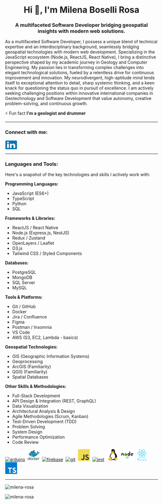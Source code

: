 <h1 align="center">Hi 👋, I'm Milena Boselli Rosa</h1>
<h3 align="center">A multifaceted Software Developer bridging geospatial insights with modern web solutions.</h3>

As a multifaceted Software Developer, I possess a unique blend of technical expertise and an interdisciplinary background, seamlessly bridging geospatial technologies with modern web development. Specializing in the JavaScript ecosystem (Node.js, ReactJS, React Native), I bring a distinctive perspective shaped by my academic journey in Geology and Computer Engineering. My passion lies in transforming complex challenges into elegant technological solutions, fueled by a relentless drive for continuous improvement and innovation. My neurodivergent, high-aptitude mind lends itself to exceptional attention to detail, sharp systemic thinking, and a keen knack for questioning the status quo in pursuit of excellence. I am actively seeking challenging positions within innovative international companies in Geotechnology and Software Development that value autonomy, creative problem-solving, and continuous growth.

⚡ Fun fact **I'm a geologist and drummer**

---

<h3 align="left">Connect with me:</h3>
<p align="left">
<a href="https://linkedin.com/in/milena-rosa" ><img align="center" src="https://raw.githubusercontent.com/devicons/devicon/master/icons/linkedin/linkedin-plain.svg" alt="milena-rosa" height="30" width="40" /></a>
</p>

---

<h3 align="left">Languages and Tools:</h3>

Here's a snapshot of the key technologies and skills I actively work with:

**Programming Languages:**
*   JavaScript (ES6+)
*   TypeScript
*   Python
*   SQL

**Frameworks & Libraries:**
*   ReactJS / React Native
*   Node.js (Express.js, NestJS)
*   Redux / Zustand
*   OpenLayers / Leaflet
*   D3.js
*   Tailwind CSS / Styled Components

**Databases:**
*   PostgreSQL
*   MongoDB
*   SQL Server
*   MySQL

**Tools & Platforms:**
*   Git / GitHub
*   Docker
*   Jira / Confluence
*   Figma
*   Postman / Insomnia
*   VS Code
*   AWS (S3, EC2, Lambda - basics)

**Geospatial Technologies:**
*   GIS (Geographic Information Systems)
*   Geoprocessing
*   ArcGIS (Familiarity)
*   QGIS (Familiarity)
*   Spatial Databases

**Other Skills & Methodologies:**
*   Full-Stack Development
*   API Design & Integration (REST, GraphQL)
*   Data Visualization
*   Architectural Analysis & Design
*   Agile Methodologies (Scrum, Kanban)
*   Test-Driven Development (TDD)
*   Problem Solving
*   System Design
*   Performance Optimization
*   Code Review

<p align="left">
<a href="https://www.arduino.cc/"  rel="noreferrer"> <img src="https://cdn.worldvectorlogo.com/logos/arduino-1.svg" alt="arduino" width="40" height="40"/></a>&nbsp;
<a href="https://www.docker.com/"  rel="noreferrer"> <img src="https://raw.githubusercontent.com/devicons/devicon/master/icons/docker/docker-original-wordmark.svg" alt="docker" width="40" height="40"/></a>&nbsp;
<a href="https://firebase.google.com/"  rel="noreferrer"> <img src="https://www.vectorlogo.zone/logos/firebase/firebase-icon.svg" alt="firebase" width="40" height="40"/></a>&nbsp;
<a href="https://git-scm.com/"  rel="noreferrer"> <img src="https://www.vectorlogo.zone/logos/git-scm/git-scm-icon.svg" alt="git" width="40" height="40"/></a>&nbsp;
<a href="https://developer.mozilla.org/en-US/docs/Web/JavaScript"  rel="noreferrer"> <img src="https://raw.githubusercontent.com/devicons/devicon/master/icons/javascript/javascript-original.svg" alt="javascript" width="40" height="40"/></a>&nbsp;
<a href="https://jestjs.io"  rel="noreferrer"> <img src="https://www.vectorlogo.zone/logos/jestjsio/jestjsio-icon.svg" alt="jest" width="40" height="40"/></a>&nbsp;
<a href="https://www.linux.org/"  rel="noreferrer"> <img src="https://raw.githubusercontent.com/devicons/devicon/master/icons/linux/linux-original.svg" alt="linux" width="40" height="40"/></a>&nbsp;
<a href="https://nodejs.org"  rel="noreferrer"> <img src="https://raw.githubusercontent.com/devicons/devicon/master/icons/nodejs/nodejs-original-wordmark.svg" alt="nodejs" width="40" height="40"/></a>&nbsp;
<a href="https://reactjs.org/"  rel="noreferrer"> <img src="https://raw.githubusercontent.com/devicons/devicon/master/icons/react/react-original-wordmark.svg" alt="react" width="40" height="40"/></a>&nbsp;
<a href="https://www.typescriptlang.org/"  rel="noreferrer"> <img src="https://raw.githubusercontent.com/devicons/devicon/master/icons/typescript/typescript-original.svg" alt="typescript" width="40" height="40"/></a>
</p>

---

<p><img align="center" src="https://github-readme-stats.vercel.app/api/top-langs?username=milena-rosa&show_icons=true&locale=en&layout=compact" alt="milena-rosa" /></p>
<p><img align="center" src="https://github-readme-streak-stats.herokuapp.com/?user=milena-rosa&" alt="milena-rosa" /></p>
